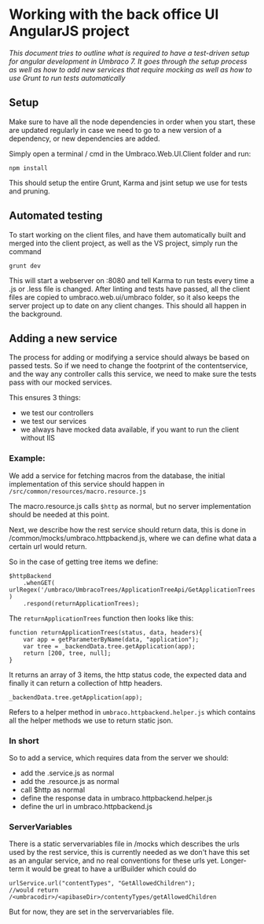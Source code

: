 # Working with the back office UI AngularJS project 

_This document tries to outline what is required to have a test-driven setup for
angular development in Umbraco 7. It goes through the setup process as well as how
to add new services that require mocking as well as how to use Grunt to run tests automatically_

## Setup
Make sure to have all the node dependencies in order when you start, these are updated regularly in case we need to go to a new version of a dependency, or new dependencies are added.

Simply open a terminal / cmd in the Umbraco.Web.UI.Client folder and run:

	npm install

This should setup the entire Grunt, Karma and jsint setup we use for tests and pruning.

## Automated testing
To start working on the client files, and have them automatically built and merged into the client project, as well as the VS project, simply run the command

	grunt dev

This will start a webserver on :8080 and tell Karma to run tests every time a .js or .less file is changed. 
After linting and tests have passed, all the client files are copied to umbraco.web.ui/umbraco folder, so it also keeps the server project up to date on any client changes. This should all happen in the background.

## Adding a new service
The process for adding or modifying a service should always be based on passed tests. So if we need to change the footprint of the contentservice, and the way any controller calls this service, we need to make sure the tests pass with our mocked services.

This ensures 3 things: 
- we test our controllers
- we test our services
- we always have mocked data available, if you want to run the client without IIS


### Example: 
We add a service for fetching macros from the database, the initial implementation of this service should happen in `/src/common/resources/macro.resource.js`

The macro.resource.js calls `$http` as normal, but no server implementation should be needed at this point.

Next, we describe how the rest service should return data, this is done in /common/mocks/umbraco.httpbackend.js, where we can define what data a certain url
would return. 

So in the case of getting tree items we define:

	$httpBackend
		.whenGET( urlRegex('/umbraco/UmbracoTrees/ApplicationTreeApi/GetApplicationTrees') )
		.respond(returnApplicationTrees);

The `returnApplicationTrees` function then looks like this: 

	function returnApplicationTrees(status, data, headers){
		var app = getParameterByName(data, "application");
		var tree = _backendData.tree.getApplication(app);
		return [200, tree, null];
	}

It returns an array of 3 items, the http status code, the expected data and finally it can return a collection of http headers.

	_backendData.tree.getApplication(app);

Refers to a helper method in `umbraco.httpbackend.helper.js` which contains all the helper methods we use to return static json. 

### In short
So to add a service, which requires data from the server we should:

- add the .service.js as normal
- add the .resource.js as normal
- call $http as normal
- define the response data in umbraco.httpbackend.helper.js
- define the url in umbraco.httpbackend.js

### ServerVariables
There is a static servervariables file in /mocks which describes the urls used by the rest service, this is currently needed as we don't have this set as an angular service, and no real conventions for these urls yet. Longer-term it would be great to have a urlBuilder which could do

	urlService.url("contentTypes", "GetAllowedChildren");
	//would return /<umbracodir>/<apibaseDir>/contentyTypes/getAllowedChildren

But for now, they are set in the servervariables file.	